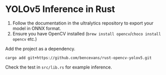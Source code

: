 # YOLOv5 Inference in Rust

1. Follow the documentation in the ultralytics repository to export your model in ONNX format.
2. Ensure you have OpenCV installed (`brew install opencv`/`choco install opencv` etc.)

Add the project as a dependency.

```
cargo add git+https://github.com/bencevans/rust-opencv-yolov5.git
```

Check the test in `src/lib.rs` for example inference.
